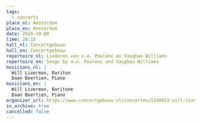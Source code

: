 ```yaml
---
tags:
  - concerts
place_nl: Amsterdam
place_en: Amsterdam
date: 2024-10-08
time: 20:15
hall_nl: Concertgebouw
hall_en: Concertgebouw
repertoire_nl: Liederen van o.a. Poulenc en Vaughan Williams
repertoire_en: Songs by a.o. Poulenc and Vaughan Williams
musicians_nl: |
  Will Liverman, Bariton
  Daan Boertien, Piano
musicians_en: |
  Will Liverman, Baritone
  Daan Boertien, Piano
organizer_url: https://www.concertgebouw.nl/concerten/5149923-will-liverman-en-daan-boertien-burleigh-vaughan-williams-en-still
in_archive: true
cancelled: false
---
```

